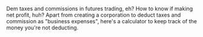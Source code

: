 Dem taxes and commissions in futures trading, eh? How to know if making net profit, huh? Apart from creating a corporation to deduct taxes and commission as "business expenses", here's a calculator to keep track of the money you're not deducting.
